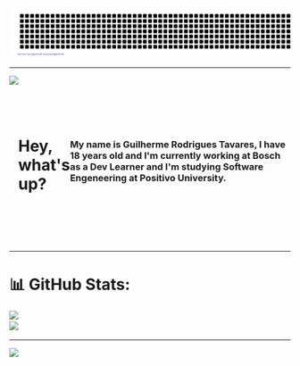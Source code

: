 ![gitartwork](gitartwork.svg)

---

<div style="display: flex; flex-direction: row; align-items: center;">
  <img  height="300px" src="https://i.pinimg.com/originals/55/ba/ff/55baff26b6cc66fcd451633c26c181ca.jpg"/>
  <h1>Hey, what's up?</h1> <h3>My name is Guilherme Rodrigues Tavares, I have 18 years old and I'm currently working at Bosch as a Dev Learner and I'm studying Software Engeneering at Positivo University.</h3>
</div>

---

# 📊 GitHub Stats:
![](https://github-readme-streak-stats.herokuapp.com/?user=tavares-gui&theme=neon&hide_border=false)<br/>
![](https://github-readme-stats.vercel.app/api/top-langs/?username=tavares-gui&theme=neon&hide_border=false&include_all_commits=false&count_private=false&layout=compact)

---

[![](https://visitcount.itsvg.in/api?id=tavares-gui&icon=2&color=11)](https://visitcount.itsvg.in)
